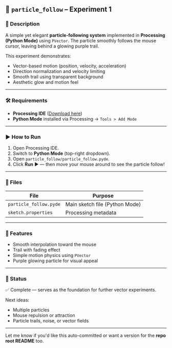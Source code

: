 ## 📁 `particle_follow` – Experiment 1

### 🎯 Description

A simple yet elegant **particle-following system** implemented in **Processing (Python Mode)** using `PVector`. The particle smoothly follows the mouse cursor, leaving behind a glowing purple trail.

This experiment demonstrates:

* Vector-based motion (position, velocity, acceleration)
* Direction normalization and velocity limiting
* Smooth trail using transparent background
* Aesthetic glow and motion feel

---

### 🛠️ Requirements

* **Processing IDE** ([Download here](https://processing.org/download/))
* **Python Mode** installed via Processing → `Tools > Add Mode`

---

### ▶️ How to Run

1. Open Processing IDE.
2. Switch to **Python Mode** (top-right dropdown).
3. Open `particle_follow/particle_follow.pyde`.
4. Click **Run** ▶️ — then move your mouse around to see the particle follow!

---

### 📂 Files

| File                   | Purpose                        |
| ---------------------- | ------------------------------ |
| `particle_follow.pyde` | Main sketch file (Python Mode) |
| `sketch.properties`    | Processing metadata            |

---

### 🔮 Features

* Smooth interpolation toward the mouse
* Trail with fading effect
* Simple motion physics using `PVector`
* Purple glowing particle for visual appeal

---

### 🧪 Status

✅ Complete — serves as the foundation for further vector experiments.

Next ideas:

* Multiple particles
* Mouse repulsion or attraction
* Particle trails, noise, or vector fields

---

Let me know if you'd like this auto-committed or want a version for the **repo root README** too.
